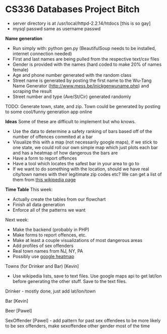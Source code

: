 CS336 Databases Project Bitch
=============================

* server directory is at /usr/local/httpd-2.2.14/htdocs [this is so gay]
* mysql passwd same as username passwd


**Name generation**
* Run simply with: python gen.py (BeautifulSoup needs to be installed, internet connection needed)
* First and last names are being pulled from the respective text/csv files
* Gender is provided with the names (hard coded to make 20% of names female)
* Age and phone number generated with the random class
* Street name is generated by posting the first name to the Wu-Tang Name Generator (http://www.mess.be/inickgenwuname.php) and scraping the result
* Street number and type (Ave/St/Cir) generated randomly

TODO: Generate town, state, and zip. Town could be generated by posting to some cool/funny generation app online


**Ideas**
Some of these are difficult to implement but who knows.

* Use the data to determine a safety ranking of bars based off of the number of offences commited at a bar
* Visualize this with a map (not necessarily google maps), if we stick to one state, we could roll our own simple map which just plots each bar and has a heatmap of how dangerous the bars are
* Have a form to report offences
* Have a tool which locates the safest bar in your area to go to
* If we want to do something with the location, should we have real city/town names with their legitimate zip codes etc? We can get a list of them from [this wikipedia page](http://en.wikipedia.org/wiki/List_of_municipalities_in_New_Jersey)

**Time Table**
This week:
- Actually create the tables from our flowchart
- Finish all data generation 
- Enforce all of the patterns we want

Next week:
- Make the backend (probably in PHP)
- Make forms to report offences, etc.
- Make at least a couple visualizations of most dangerous areas
- Add profiles of sex offenders
- Real town names from NJ, NY, PA
- Possibly use [google heatmap](https://developers.google.com/maps/documentation/javascript/examples/layer-heatmap)


Towns (for Drinker and Bar) [Kevin]
- Use wikipedia lists, save to text files. Use google maps api to get lat/lon before generating the other stuff. Save to the text files.

Drinker - mostly done, just add lat/lon/town

Bar [Kevin] 

Beer [Pawel]

SexOffender [Pawel] - add pattern for past sex offendees to be more likely to be sex offenders, make sexoffendee other gender most of the time
